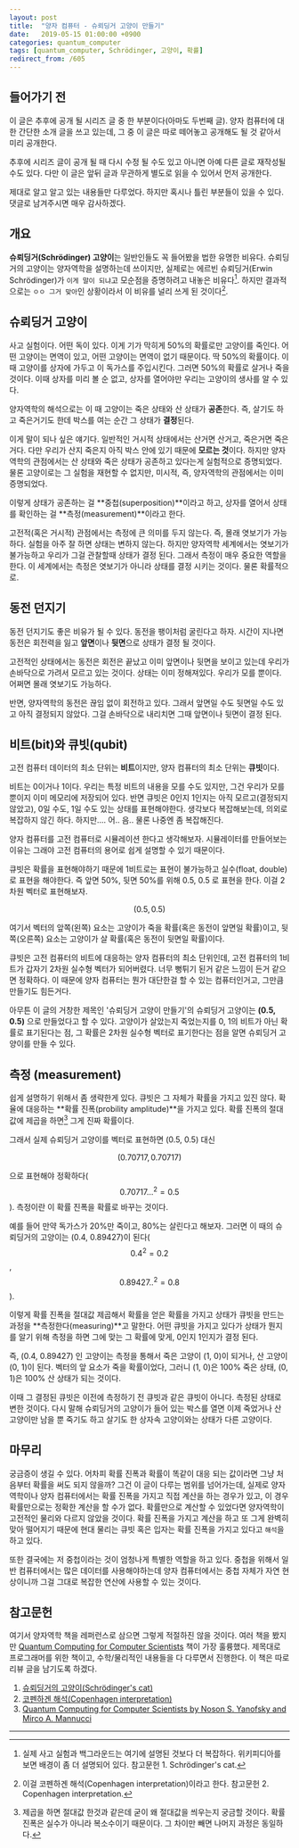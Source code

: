```yaml
---
layout: post
title:  "양자 컴퓨터 - 슈뢰딩거 고양이 만들기"
date:   2019-05-15 01:00:00 +0900
categories: quantum_computer
tags: [quantum_computer, Schrödinger, 고양이, 확률]
redirect_from: /605
---
```

## 들어가기 전

이 글은 추후에 공개 될 시리즈 글 중 한 부분이다(아마도 두번째 글). 양자 컴퓨터에 대한 간단한 소개 글을 쓰고 있는데, 그 중 이 글은 따로 떼어놓고 공개해도 될 것 같아서 미리 공개한다.

추후에 시리즈 글이 공개 될 때 다시 수정 될 수도 있고 아니면 아예 다른 글로 재작성될 수도 있다. 다만 이 글은 앞뒤 글과 무관하게 별도로 읽을 수 있어서 먼저 공개한다.

제대로 알고 알고 있는 내용들만 다루었다. 하지만 혹시나 틀린 부분들이 있을 수 있다. 댓글로 남겨주시면 매우 감사하겠다.

## 개요

**슈뢰딩거(Schrödinger) 고양이**는 일반인들도 꼭 들어봤을 법한 유명한 비유다. 슈뢰딩거의 고양이는 양자역학을 설명하는데 쓰이지만, 실제로는 에르빈 슈뢰딩거(Erwin Schrödinger)가 `이게 말이 되냐`고 모순점을 증명하려고 내놓은 비유다[^1]. 하지만 결과적으로는 `ㅇㅇ 그거 맞아`인 상황이라서 이 비유를 널리 쓰게 된 것이다[^2].

## 슈뢰딩거 고양이

사고 실험이다. 어떤 독이 있다. 이게 기가 막히게 50%의 확률로만 고양이를 죽인다. 어떤 고양이는 면역이 있고, 어떤 고양이는 면역이 없기 때문이다. 딱 50%의 확률이다. 이때 고양이를 상자에 가두고 이 독가스를 주입시킨다. 그러면 50%의 확률로 살거나 죽을 것이다. 이때 상자를 미리 볼 순 없고, 상자를 열어야만 우리는 고양이의 생사를 알 수 있다.

양자역학의 해석으로는 이 때 고양이는 죽은 상태와 산 상태가 **공존**한다. 즉, 살기도 하고 죽은거기도 한데 박스를 여는 순간 그 상태가 **결정**된다.

이게 말이 되나 싶은 얘기다. 일반적인 거시적 상태에서는 산거면 산거고, 죽은거면 죽은거다. 다만 우리가 산지 죽은지 아직 박스 안에 있기 때문에 **모르는 것**이다. 하지만 양자역학의 관점에서는 산 상태와 죽은 상태가 공존하고 있다는게 실험적으로 증명되었다. 물론 고양이로는 그 실험을 재현할 수 없지만, 미시적, 즉, 양자역학의 관점에서는 이미 증명되었다.

이렇게 상태가 공존하는 걸 **중첩(superposition)**이라고 하고, 상자를 열어서 상태를 확인하는 걸 **측정(measurement)**이라고 한다.

고전적(혹은 거시적) 관점에서는 측정에 큰 의미를 두지 않는다. 즉, 몰래 엿보기가 가능하다. 실험을 아주 잘 하면 상태는 변하지 않는다. 하지만 양자역학 세계에서는 엿보기가 불가능하고 우리가 그걸 관찰할때 상태가 결정 된다. 그래서 측정이 매우 중요한 역할을 한다. 이 세계에서는 측정은 엿보기가 아니라 상태를 결정 시키는 것이다. 물론 확률적으로.

## 동전 던지기

동전 던지기도 좋은 비유가 될 수 있다. 동전을 팽이처럼 굴린다고 하자. 시간이 지나면 동전은 회전력을 잃고 **앞면**이나 **뒷면**으로 상태가 결정 될 것이다. 

고전적인 상태에서는 동전은 회전은 끝났고 이미 앞면이나 뒷면을 보이고 있는데 우리가 손바닥으로 가려서 모르고 있는 것이다. 상태는 이미 정해져있다. 우리가 모를 뿐이다. 어쩌면 몰래 엿보기도 가능하다.

반면, 양자역학의 동전은 끊임 없이 회전하고 있다. 그래서 앞면일 수도 뒷면일 수도 있고 아직 결정되지 않았다. 그걸 손바닥으로 내리치면 그때 앞면이나 뒷면이 결정 된다.

## 비트(bit)와 큐빗(qubit)

고전 컴퓨터 데이터의 최소 단위는 **비트**이지만, 양자 컴퓨터의 최소 단위는 **큐빗**이다.

비트는 0이거나 1이다. 우리는 특정 비트의 내용을 모를 수도 있지만, 그건 우리가 모를 뿐이지 이미 메모리에 저장되어 있다. 반면 큐빗은 0인지 1인지는 아직 모르고(결정되지 않았고), 0일 수도, 1일 수도 있는 상태를 표현해야한다. 생각보다 복잡해보는데, 의외로 복잡하지 않긴 하다. 하지만.... 어.. 음.. 물론 나중엔 좀 복잡해진다.

양자 컴퓨터를 고전 컴퓨터로 시뮬레이션 한다고 생각해보자. 시뮬레이터를 만들어보는 이유는 그래야 고전 컴퓨터의 용어로 쉽게 설명할 수 있기 때문이다.

큐빗은 확률을 표현해야하기 때문에 1비트로는 표현이 불가능하고 실수(float, double)로 표현을 해야한다. 즉 앞면 50%, 뒷면 50%를 위해 0.5, 0.5 로 표현을 한다. 이걸 2차원 벡터로 표현해보자.

$$(0.5, 0.5)$$

여기서 벡터의 앞쪽(왼쪽) 요소는 고양이가 죽을 확률(혹은 동전이 앞면일 확률)이고, 뒷쪽(오른쪽) 요소는 고양이가 살 확률(혹은 동전이 뒷면일 확률)이다.

큐빗은 고전 컴퓨터의 비트에 대응하는 양자 컴퓨터의 최소 단위인데, 고전 컴퓨터의 1비트가 갑자기 2차원 실수형 벡터가 되어버렸다. 너무 뻥튀기 된거 같은 느낌이 든거 같으면 정확하다. 이 때문에 양자 컴퓨터는 뭔가 대단한걸 할 수 있는 컴퓨터인거고, 그만큼 만들기도 힘든거다.

아무튼 이 글의 거창한 제목인 '슈뢰딩거 고양이 만들기'의 슈뢰딩거 고양이는  **(0.5, 0.5)** 으로 만들었다고 할 수 있다. 고양이가 살았는지 죽었는지를 0, 1의 비트가 아닌 확률로 표기된다는 점, 그 확률은 2차원 실수형 벡터로 표기한다는 점을 알면 슈뢰딩거 고양이를 만들 수 있다.

## 측정 (measurement)

쉽게 설명하기 위해서 좀 생략한게 있다. 큐빗은 그 자체가 확률을 가지고 있진 않다. 확율에 대응하는 **확률 진폭(probility amplitude)**을 가지고 있다. 확률 진폭의 절대값에 제곱을 하면[^3] 그게 진짜 확률이다.

그래서 실제 슈뢰딩거 고양이를 벡터로 표현하면 (0.5, 0.5) 대신 

$$(0.70717, 0.70717)$$

으로 표현해야 정확하다($$0.70717...^2 = 0.5$$). 측정이란 이 확률 진폭을 확률로 바꾸는 것이다.

예를 들어 만약 독가스가 20%만 죽이고, 80%는 살린다고 해보자. 그러면 이 때의 슈뢰딩거의 고양이는 (0.4, 0.89427)이 된다($$0.4^2 = 0.2$$, $$0.89427..^2 = 0.8$$).

이렇게 확률 진폭을 절대값 제곱해서 확률을 얻은 확률을 가지고 상태가 큐빗을 만드는 과정을 **측정한다(measuring)**고 말한다. 어떤 큐빗을 가지고 있다가 상태가 뭔지를 알기 위해 측정을 하면 그에 맞는 그 확률에 맞게, 0인지 1인지가 결정 된다.

즉, (0.4, 0.89427) 인 고양이는 측정을 통해서 죽은 고양이 (1, 0)이 되거나, 산 고양이 (0, 1)이 된다. 벡터의 앞 요소가 죽을 확률이었다, 그러니 (1, 0)은 100% 죽은 상태, (0, 1)은 100% 산 상태가 되는 것이다.

이때 그 결정된 큐빗은 이전에 측정하기 전 큐빗과 같은 큐빗이 아니다. 측정된 상태로 변한 것이다. 다시 말해 슈뢰딩거의 고양이가 들어 있는 박스를 열면 이제 죽었거나 산 고양이만 남을 뿐 죽기도 하고 살기도 한 상자속 고양이와는 상태가 다른 고양이다.

## 마무리

궁금증이 생길 수 있다. 어차피 확률 진폭과 확률이 똑같이 대응 되는 값이라면 그냥 처음부터 확률을 써도 되지 않을까? 그건 이 글이 다루는 범위를 넘어가는데, 실제로 양자역학이나 양자 컴퓨터에서는 확률 진폭을 가지고 직접 계산을 하는 경우가 있고, 이 경우 확률만으로는 정확한 계산을 할 수가 없다. 확률만으로 계산할 수 있었다면 양자역학이 고전적인 물리와 다르지 않았을 것이다. 확률 진폭을 가지고 계산을 하고 또 그게 완벽히 맞아 떨어지기 때문에 현대 물리는 큐빗 혹은 입자는 확률 진폭을 가지고 있다고 `해석`을 하고 있다.

또한 결국에는 저 중첩이라는 것이 엄청나게 특별한 역할을 하고 있다. 중첩을 위해서 일반 컴퓨터에서는 많은 데이터를 사용해야하는데 양자 컴퓨터에서는 중첩 자체가 자연 현상이니까 그걸 그대로 복잡한 연산에 사용할 수 있는 것이다.

## 참고문헌
여기서 양자역학 책을 레퍼런스로 삼으면 그렇게 적절하진 않을 것이다. 여러 책을 봤지만 [Quantum Computing for Computer Scientists][3] 책이 가장 훌륭했다. 제목대로 프로그래머를 위한 책이고, 수학/물리적인 내용들을 다 다루면서 진행한다. 이 책은 따로 리뷰 글을 남기도록 하겠다.

1. [슈뢰딩거의 고양이(Schrödinger's cat)][1]
2. [코펜하겐 해석(Copenhagen interpretation)][2]
3. [Quantum Computing for Computer Scientists by Noson S. Yanofsky  and Mirco A. Mannucci][3]

[1]: https://en.wikipedia.org/wiki/Schr%C3%B6dinger%27s_cat "Schrödinger's cat"
[2]: https://en.wikipedia.org/wiki/Copenhagen_interpretation "Copenhagen interpretation"
[3]: https://www.amazon.com/Quantum-Computing-Computer-Scientists-Yanofsky/dp/0521879965 "Quantum Computing for Computer Scientists by Noson S. Yanofsky  and Mirco A. Mannucci"

---

[^1]: 실제 사고 실험과 백그라운드는 여기에 설명된 것보다 더 복잡하다. 위키피디아를 보면 배경이 좀 더 설명되어 있다. 참고문헌 1. Schrödinger's cat.
[^2]: 이걸 코펜하겐 해석(Copenhagen interpretation)이라고 한다. 참고문헌 2. Copenhagen interpretation.
[^3]: 제곱을 하면 절대값 한것과 같은데 굳이 왜 절대값을 씌우는지 궁금할 것이다. 확률 진폭은 실수가 아니라 복소수이기 때문이다. 그 차이만 빼면 나머지 과정은 동일하다.